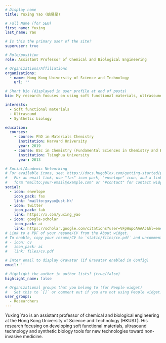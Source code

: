 ```yaml
---
# Display name
title: Yuxing Yao (姚昱星)

# Full Name (for SEO)
first_name: Yuxing
last_name: Yao

# Is this the primary user of the site?
superuser: true

# Role/position
role: Assistant Professor of Chemical and Biological Engineering

# Organizations/Affiliations
organizations:
  - name: Hong Kong University of Science and Technology
    url: ''

# Short bio (displayed in user profile at end of posts)
bio: My research focuses on using soft functional materials, ultrasound technology and synthetic biology tools to develop tools for non-invasive medicine.

interests:
  - Soft functional materials
  - Ultrasound 
  - Synthetic biology

education:
  courses:
    - course: PhD in Materials Chemistry
      institution: Harvard University
      year: 2019
    - course: BSc in Chemistry (Fundamental Sciences in Chemistry and Biology)
      institution: Tsinghua University
      year: 2013

# Social/Academic Networking
# For available icons, see: https://docs.hugoblox.com/getting-started/page-builder/#icons
#   For an email link, use "fas" icon pack, "envelope" icon, and a link in the
#   form "mailto:your-email@example.com" or "#contact" for contact widget.
social:
  - icon: envelope
    icon_pack: fas
    link: 'mailto:yxyao@ust.hk'
  - icon: twitter
    icon_pack: fab
    link: https://x.com/yuxing_yao
  - icon: google-scholar
    icon_pack: ai
    link: https://scholar.google.com/citations?user=VFpWupoAAAAJ&hl=en#
# Link to a PDF of your resume/CV from the About widget.
# To enable, copy your resume/CV to `static/files/cv.pdf` and uncomment the lines below.
# - icon: cv
#   icon_pack: ai
#   link: files/cv.pdf

# Enter email to display Gravatar (if Gravatar enabled in Config)
email: ''

# Highlight the author in author lists? (true/false)
highlight_name: false

# Organizational groups that you belong to (for People widget)
#   Set this to `[]` or comment out if you are not using People widget.
user_groups:
  - Researchers
---
```


Yuxing Yao is an assistant professor of chemical and biological engineering at the Hong Kong University of Science and Technology (HKUST). His research focusing on developing soft functional materials, ultrasound technology and synthetic biology tools for new technologies toward non-invasive medicine. 
